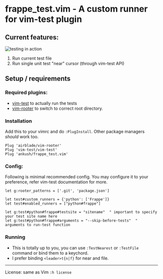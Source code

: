 # frappe_test.vim - A custom runner for vim-test plugin

## Current features:

![testing in action](https://user-images.githubusercontent.com/9079960/116586712-62c05780-a937-11eb-831f-650c52c07a0e.gif)

1. Run current test file
2. Run single unit test "near" cursor (through vim-test API)


## Setup / requirements

### Required plugins:

* [vim-test](https://github.com/vim-test/vim-test) to actually run the tests
* [vim-rooter](https://github.com/airblade/vim-rooter) to switch to correct root directory.

### Installation

Add this to your vimrc and do `:PlugInstall`. Other package managers _should_ work too.

```vim
Plug 'airblade/vim-rooter'
Plug 'vim-test/vim-test'
Plug 'ankush/frappe_test.vim'
```

###  Config:

Following is minimal recommended config. You may configure it to your preference, refer vim-test documentation for more.

```vim
let g:rooter_patterns = ['.git', 'package.json']

let test#custom_runners = {'python': ['Frappe']}
let test#enabled_runners = ["python#frappe"]

let g:test#python#frappe#testsite = "sitename"  " important to specify your test site name here
let g:test#python#frappe#arguments = "--skip-before-tests"  " arguments to run-test function
```

###  Running

* This is totally up to you, you can use `:TestNearest` or `:TestFile` command or bind them to a keychord.
* I prefer binding `<leader>t{n|f}` for near and file.


---

License: same as Vim `:h license`
